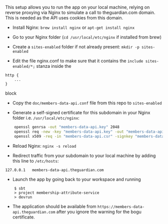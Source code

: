 This setup allows you to run the app on your local machine, relying on reverse proxying via Nginx to simulate a call to theguardian.com domain. This is needed as the API uses cookies from this domain.

- Install Nginx: `brew install nginx` or `apt-get install nginx`

- Go to your Nginx folder (`cd /usr/local/etc/nginx` if installed from brew)

- Create a `sites-enabled` folder if not already present: `mkdir -p sites-enabled`

- Edit the file nginx.conf to make sure that it contains the `include sites-enabled/*;` stanza inside the

```
http {
    ...
}
```

block

- Copy the `doc/members-data-api.conf` file from this repo to `sites-enabled`

- Generate a self-signed certificate for this subdomain in your Nginx folder i.e. `/usr/local/etc/nginx`:

```bash
    openssl genrsa -out "members-data-api.key" 2048
    openssl req -new -key "members-data-api.key" -out "members-data-api.csr"
    openssl x509 -req -in "members-data-api.csr" -signkey "members-data-api.key" -out "members-data-api.crt"
```

- Reload Nginx: `nginx -s reload`

- Redirect traffic from your subdomain to your local machine by adding this line to `/etc/hosts`:

`127.0.0.1   members-data-api.theguardian.com`

- Launch the app by going back to your workspace and running

```
    $ sbt
    > project membership-attribute-service
    > devrun
```

- The application should be available from `https://members-data-api.theguardian.com` after you ignore the warning for the bogu certificate.
